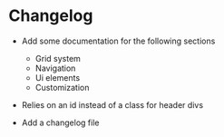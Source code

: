 # Changelog

* Add some documentation for the following sections
  - Grid system
  - Navigation
  - Ui elements
  - Customization

* Relies on an id instead of a class for header divs

* Add a changelog file

